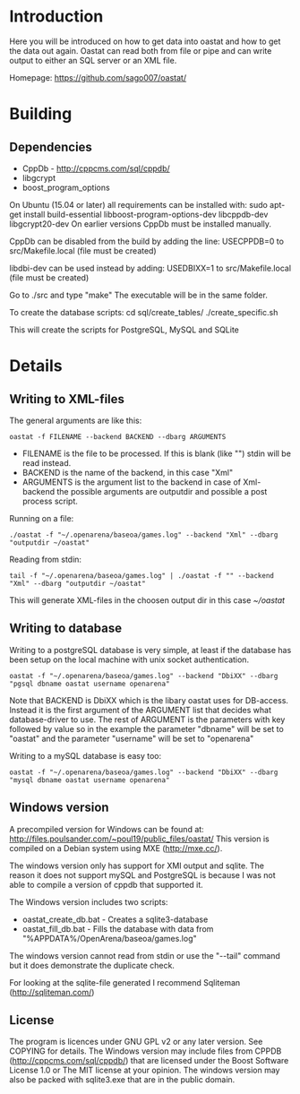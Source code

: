 # Introduction 

Here you will be introduced on how to get data into oastat and how to get the data out again. Oastat can read both from file or pipe and can write output to either an SQL server or an XML file.

Homepage: https://github.com/sago007/oastat/

# Building

## Dependencies

  * CppDb - http://cppcms.com/sql/cppdb/
  * libgcrypt
  * boost_program_options

On Ubuntu (15.04 or later) all requirements can be installed with: sudo apt-get install build-essential libboost-program-options-dev libcppdb-dev libgcrypt20-dev
On earlier versions CppDb must be installed manually.

CppDb can be disabled from the build by adding the line:
USECPPDB=0 to src/Makefile.local (file must be created)

libdbi-dev can be used instead by adding:
USEDBIXX=1 to src/Makefile.local (file must be created)

Go to ./src and type "make"
The executable will be in the same folder.

To create the database scripts:
cd sql/create_tables/
./create_specific.sh

This will create the scripts for PostgreSQL, MySQL and SQLite

# Details 

## Writing to XML-files 

The general arguments are like this:

    oastat -f FILENAME --backend BACKEND --dbarg ARGUMENTS
    
  * FILENAME is the file to be processed. If this is blank (like "") stdin will be read instead.
  * BACKEND is the name of the backend, in this case "Xml"
  * ARGUMENTS is the argument list to the backend in case of Xml-backend the possible arguments are outputdir and possible a post process script. 

Running on a file:

    ./oastat -f "~/.openarena/baseoa/games.log" --backend "Xml" --dbarg "outputdir ~/oastat"

Reading from stdin:

    tail -f "~/.openarena/baseoa/games.log" | ./oastat -f "" --backend "Xml" --dbarg "outputdir ~/oastat"

This will generate XML-files in the choosen output dir in this case *~/oastat*

## Writing to database 
Writing to a postgreSQL database is very simple, at least if the database has been setup on the local machine with unix socket authentication.

    oastat -f "~/.openarena/baseoa/games.log" --backend "DbiXX" --dbarg "pgsql dbname oastat username openarena"


Note that BACKEND is DbiXX which is the libary oastat uses for DB-access. Instead it is the first argument of the ARGUMENT list that decides what database-driver to use. The rest of ARGUMENT is the parameters with key followed by value so in the example the parameter "dbname" will be set to "oastat" and the parameter "username" will be set to "openarena"

Writing to a mySQL database is easy too:

    oastat -f "~/.openarena/baseoa/games.log" --backend "DbiXX" --dbarg "mysql dbname oastat username openarena"

## Windows version 
A precompiled version for Windows can be found at: http://files.poulsander.com/~poul19/public_files/oastat/
This version is compiled on a Debian system using MXE (http://mxe.cc/). 

The windows version only has support for XMl output and sqlite. The reason it does not support mySQL and PostgreSQL is because I was not able to compile a version of cppdb that supported it.

The Windows version includes two scripts:
* oastat_create_db.bat - Creates a sqlite3-database
* oastat_fill_db.bat - Fills the database with data from "%APPDATA%/OpenArena/baseoa/games.log"

The windows version cannot read from stdin or use the "--tail" command but it does demonstrate the duplicate check.  

For looking at the sqlite-file generated I recommend Sqliteman (http://sqliteman.com/)

## License
The program is licences under GNU GPL v2 or any later version. See COPYING for details. 
The Windows version may include files from CPPDB (http://cppcms.com/sql/cppdb/) that are licensed under the Boost Software License 1.0 or The MIT license at your opinion.
The windows version may also be packed with sqlite3.exe that are in the public domain. 
